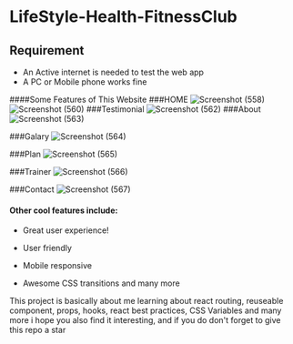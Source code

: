 # LifeStyle-Health-FitnessClub
## Requirement
* An Active internet is needed to test the web app
* A PC or Mobile phone works fine
  
####Some Features of This Website 
###HOME 
![Screenshot (558)](https://github.com/Sailza/LifeStyle-Health-FitnessClub/assets/97443167/d772bdc2-6ad0-4380-bb59-a6027675a4f9)
![Screenshot (560)](https://github.com/Sailza/LifeStyle-Health-FitnessClub/assets/97443167/71e3274e-c482-4349-81d8-1a2785120163)
###Testimonial
![Screenshot (562)](https://github.com/Sailza/LifeStyle-Health-FitnessClub/assets/97443167/8a534014-a0be-42a1-8d2c-ae4d6bddfc8b)
 ###About
 ![Screenshot (563)](https://github.com/Sailza/LifeStyle-Health-FitnessClub/assets/97443167/a75243ec-ce82-417d-9988-9d695773301a)

###Galary
![Screenshot (564)](https://github.com/Sailza/LifeStyle-Health-FitnessClub/assets/97443167/47d8f543-3156-4283-8a78-e2ebb1088095)

###Plan
![Screenshot (565)](https://github.com/Sailza/LifeStyle-Health-FitnessClub/assets/97443167/c31ffc1d-2c7f-4052-b337-727116e91ad3)

###Trainer
![Screenshot (566)](https://github.com/Sailza/LifeStyle-Health-FitnessClub/assets/97443167/395fddde-d0ea-49a8-8a5b-747b0c352681)

###Contact
![Screenshot (567)](https://github.com/Sailza/LifeStyle-Health-FitnessClub/assets/97443167/43c1fa09-434b-4d9b-864b-517da5848f2e)

#### Other cool features include:
- Great user experience!
* User friendly
- Mobile responsive
* Awesome CSS transitions and many more

This project is basically about me learning about react routing, reuseable component, props, hooks, react best practices, CSS Variables and many more i hope you also find it interesting, and if you do don't forget to give this repo a star









